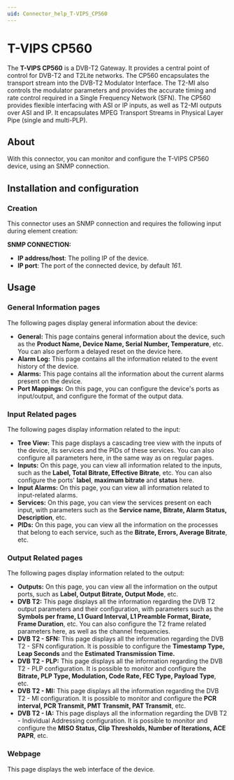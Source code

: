 ```yaml
---
uid: Connector_help_T-VIPS_CP560
---
```


# T-VIPS CP560

The **T-VIPS CP560** is a DVB-T2 Gateway. It provides a central point of control for DVB-T2 and T2Lite networks. The CP560 encapsulates the transport stream into the DVB-T2 Modulator Interface. The T2-MI also controls the modulator parameters and provides the accurate timing and rate control required in a Single Frequency Network (SFN). The CP560 provides flexible interfacing with ASI or IP inputs, as well as T2-MI outputs over ASI and IP. It encapsulates MPEG Transport Streams in Physical Layer Pipe (single and multi-PLP).

## About

With this connector, you can monitor and configure the T-VIPS CP560 device, using an SNMP connection.

## Installation and configuration

### Creation

This connector uses an SNMP connection and requires the following input during element creation:

**SNMP CONNECTION:**

- **IP address/host**: The polling IP of the device.
- **IP port**: The port of the connected device, by default *161*.

## Usage

### General Information pages

The following pages display general information about the device:

- **General:** This page contains general information about the device, such as the **Product Name, Device Name, Serial Number, Temperature**, etc. You can also perform a delayed reset on the device here.
- **Alarm Log:** This page contains all the information related to the event history of the device.
- **Alarms:** This page contains all the information about the current alarms present on the device.
- **Port Mappings:** On this page, you can configure the device's ports as input/output, and configure the format of the output data.

### Input Related pages

The following pages display information related to the input:

- **Tree View:** This page displays a cascading tree view with the inputs of the device, its services and the PIDs of these services. You can also configure all parameters here, in the same way as on regular pages.
- **Inputs:** On this page, you can view all information related to the inputs, such as the **Label, Total Bitrate, Effective Bitrate**, etc. You can also configure the ports' **label**, **maximum bitrate** and **status** here.
- **Input Alarms:** On this page, you can view all information related to input-related alarms.
- **Services:** On this page, you can view the services present on each input, with parameters such as the **Service name, Bitrate, Alarm Status, Description**, etc.
- **PIDs:** On this page, you can view all the information on the processes that belong to each service, such as the **Bitrate, Errors, Average Bitrate**, etc.

### Output Related pages

The following pages display information related to the output:

- **Outputs:** On this page, you can view all the information on the output ports, such as **Label, Output Bitrate, Output Mode**, etc.
- **DVB T2:** This page displays all the information regarding the DVB T2 output parameters and their configuration, with parameters such as the **Symbols per frame, L1 Guard Interval, L1 Preamble Format, Birate, Frame Duration**, etc. You can also configure the T2 frame related parameters here, as well as the channel frequencies.
- **DVB T2 - SFN:** This page displays all the information regarding the DVB T2 - SFN configuration. It is possible to configure the **Timestamp Type, Leap Seconds** and the **Estimated Transmission Time.**
- **DVB T2 - PLP:** This page displays all the information regarding the DVB T2 - PLP configuration. It is possible to monitor and configure the **Bitrate, PLP Type, Modulation, Code Rate, FEC Type, Payload Type**, etc.
- **DVB T2 - MI:** This page displays all the information regarding the DVB T2 - MI configuration. It is possible to monitor and configure the **PCR interval, PCR Transmit, PMT Transmit, PAT Transmit**, etc.
- **DVB T2 - IA:** This page displays all the information regarding the DVB T2 - Individual Addressing configuration. It is possible to monitor and configure the **MISO Status, Clip Thresholds, Number of Iterations, ACE PAPR**, etc.

### Webpage

This page displays the web interface of the device.
